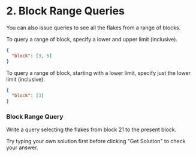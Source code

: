 # 2. Block Range Queries

You can also issue queries to see all the flakes from a range of blocks.

To query a range of block, specify a lower and upper limit (inclusive).

```json
{
  "block": [3, 5]
}
```

To query a range of block, starting with a lower limit, specify just the lower limit (inclusive).

```json
{
  "block": [3]
}
```

<div class="challenge">
<h3>Block Range Query</h3>
<p>Write a query selecting the flakes from block 21 to the present block.</p>
<p>Try typing your own solution first before clicking "Get Solution" to check your answer. </p>
</div>
